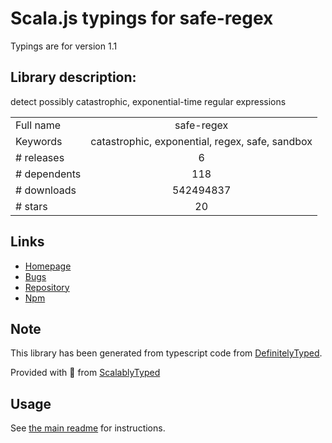 
# Scala.js typings for safe-regex

Typings are for version 1.1

## Library description:
detect possibly catastrophic, exponential-time regular expressions

|                    |                 |
| ------------------ | :-------------: |
| Full name          | safe-regex |
| Keywords           | catastrophic, exponential, regex, safe, sandbox |
| # releases         | 6 |
| # dependents       | 118 |
| # downloads        | 542494837 |
| # stars            | 20 |

## Links
- [Homepage](https://github.com/davisjam/safe-regex)
- [Bugs](https://github.com/davisjam/safe-regex/issues)
- [Repository](https://github.com/davisjam/safe-regex)
- [Npm](https://www.npmjs.com/package/safe-regex)
    


## Note
This library has been generated from typescript code from [DefinitelyTyped](https://definitelytyped.org).

Provided with :purple_heart: from [ScalablyTyped](https://github.com/oyvindberg/ScalablyTyped)

## Usage
See [the main readme](../../readme.md) for instructions.


